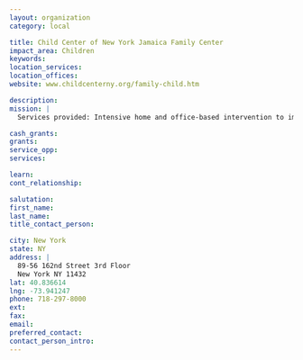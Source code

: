 ```yaml
---
layout: organization
category: local

title: Child Center of New York Jamaica Family Center
impact_area: Children
keywords: 
location_services: 
location_offices: 
website: www.childcenterny.org/family-child.htm

description: 
mission: |
  Services provided: Intensive home and office-based intervention to improve family functioning and develop coping skills in children of substance-abusing parents.

cash_grants: 
grants: 
service_opp: 
services: 

learn: 
cont_relationship: 

salutation: 
first_name: 
last_name: 
title_contact_person: 

city: New York
state: NY
address: |
  89-56 162nd Street 3rd Floor  
  New York NY 11432
lat: 40.836614
lng: -73.941247
phone: 718-297-8000
ext: 
fax: 
email: 
preferred_contact: 
contact_person_intro: 
---
```

